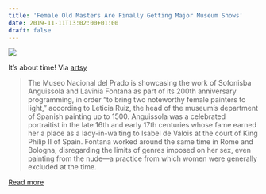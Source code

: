 ```yaml
---
title: 'Female Old Masters Are Finally Getting Major Museum Shows'
date: 2019-11-11T13:02:00+01:00
draft: false
---
```


![](https://cdn-blog.adafruit.com/uploads/2019/11/d7hftxdivxxvm.cloudfront.net_.jpeg)

It’s about time! Via [artsy](https://www.artsy.net/article/artsy-editorial-female-masters-finally-major-museum)

> The Museo Nacional del Prado is showcasing the work of Sofonisba Anguissola and Lavinia Fontana as part of its 200th anniversary programming, in order “to bring two noteworthy female painters to light,” according to Leticia Ruiz, the head of the museum’s department of Spanish painting up to 1500. Anguissola was a celebrated portraitist in the late 16th and early 17th centuries whose fame earned her a place as a lady-in-waiting to Isabel de Valois at the court of King Philip II of Spain. Fontana worked around the same time in Rome and Bologna, disregarding the limits of genres imposed on her sex, even painting from the nude—a practice from which women were generally excluded at the time.

[Read more](https://www.artsy.net/article/artsy-editorial-female-masters-finally-major-museum)